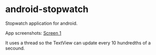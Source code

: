 android-stopwatch
=================

Stopwatch application for android. 

App screenshots:
[Screen 1](http://i.imgur.com/kmknjTL.png)

It uses a thread so the TextView can update every 10 hundredths of a secound.
